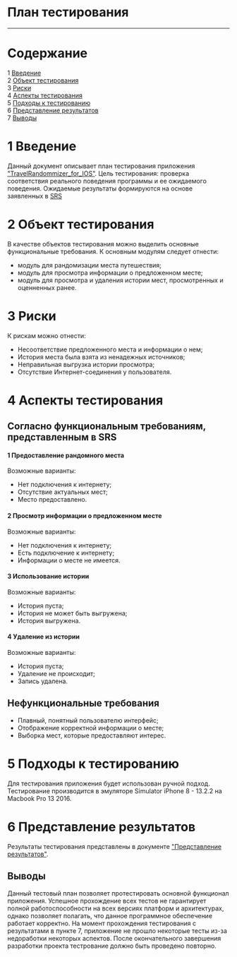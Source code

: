 # План тестирования  
---

# Содержание  
1 [Введение](#introduction)  
2 [Объект тестирования](#items)  
3 [Риски](#risk)  
4 [Аспекты тестирования](#features)  
5 [Подходы к тестированию](#approach)  
6 [Представление результатов](#pass)  
7 [Выводы](#conclusion)  

<a name="introduction"/>  

# 1 Введение
Данный документ описывает план тестирования приложения ["TravelRandommizer_for_IOS"](https://github.com/AlexPlayX/TravelRandomizer_for_IOS). Цель тестирования: проверка соответствия реального поведения программы и ее ожидаемого поведения. Ожидаемые результаты формируются на основе заявленных в [SRS](https://github.com/AlexPlayX/TravelRandomizer_for_IOS/blob/master/Documents/Software%20Requirements%20Specification.md)

# 2 Объект тестирования  

В качестве объектов тестирования можно выделить основные функциональные требования. К основным модулям следует отнести: 
* модуль для рандомизации места путешествия;
* модуль для просмотра информации о предложенном месте;
* модуль для просмотра и удаления истории мест, просмотренных и оценненных ранее.   

<a name="risk"/>  

# 3 Риски  

К рискам можно отнести:
* Несоответствие предложенного места и информации о нем;  
* История места была взята из ненадежных источников; 
* Неправильная выгрузка истории просмотра;
* Отсутствие Интернет-соединения у пользователя.

<a name="features"/>  

# 4 Аспекты тестирования  

## Согласно функциональным требованиям, представленным в SRS  
#### 1  Предоставление рандомного места  
  Возможные варианты:
  * Нет подключения к интернету;
  * Отсутствие актуальных мест;  
  * Место предоставлено.
  
#### 2  Просмотр информации о предложенном месте
  Возможные варианты:
  * Нет подключения к интернету;
  * Есть подключение к интернету;
  * Информации о месте не имеется.

#### 3  Использование истории 
  Возможные варианты:
  * История пуста;
  * История не может быть выгружена;   
  * История выгружена.  

#### 4  Удаление из истории
  Возможные варианты:
  * История пуста;
  * Удаление не происходит;  
  * Запись удалена.  
  
## Нефункциональные требования  

* Плавный, понятный пользователю интерфейс;
* Отображение корректной информации о месте;
* Выборка мест, которые предоставляют интерес. 

<a name="approach"/>  

# 5 Подходы к тестированию  

Для тестирования приложения будет использован ручной подход. Тестирование производится в эмуляторе Simulator iPhone 8 - 13.2.2 на Macbook Pro 13 2016. 

<a name="pass"/>  

# 6 Представление результатов  

Результаты тестирования представлены в документе ["Представление результатов"](./TestResults.md).  

<a name="conclusion"/>

## Выводы

Данный тестовый план позволяет протестировать основной функционал приложения. Успешное прохождение всех тестов не гарантирует полной работоспособности на всех версиях платформ и архитектурах, однако позволяет полагать, что данное программное обеспечение работает корректно. На момент прохождения тестирования с результатами в пункте 7, приложение не прошло некоторые тесты из-за недоработки некоторых аспектов. После окончательного завершения разработки проекта тестрование должно быть проведено повторно.  
